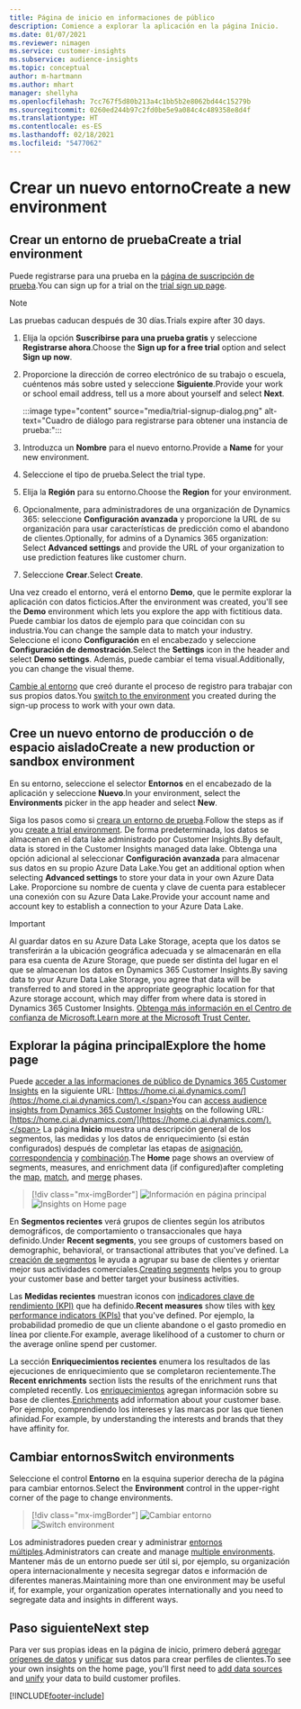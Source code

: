 ```yaml
---
title: Página de inicio en informaciones de público
description: Comience a explorar la aplicación en la página Inicio.
ms.date: 01/07/2021
ms.reviewer: nimagen
ms.service: customer-insights
ms.subservice: audience-insights
ms.topic: conceptual
author: m-hartmann
ms.author: mhart
manager: shellyha
ms.openlocfilehash: 7cc767f5d80b213a4c1bb5b2e8062bd44c15279b
ms.sourcegitcommit: 0260ed244b97c2fd0be5e9a084c4c489358e8d4f
ms.translationtype: HT
ms.contentlocale: es-ES
ms.lasthandoff: 02/18/2021
ms.locfileid: "5477062"
---
```

# <a name="create-a-new-environment"></a><span data-ttu-id="fa05a-103">Crear un nuevo entorno</span><span class="sxs-lookup"><span data-stu-id="fa05a-103">Create a new environment</span></span>

## <a name="create-a-trial-environment"></a><span data-ttu-id="fa05a-104">Crear un entorno de prueba</span><span class="sxs-lookup"><span data-stu-id="fa05a-104">Create a trial environment</span></span>

<span data-ttu-id="fa05a-105">Puede registrarse para una prueba en la [página de suscripción de prueba](https://dynamics.microsoft.com/get-started/free-trial/?appname=customerinsights).</span><span class="sxs-lookup"><span data-stu-id="fa05a-105">You can sign up for a trial on the [trial sign up page](https://dynamics.microsoft.com/get-started/free-trial/?appname=customerinsights).</span></span> 

> [!NOTE]
> <span data-ttu-id="fa05a-106">Las pruebas caducan después de 30 días.</span><span class="sxs-lookup"><span data-stu-id="fa05a-106">Trials expire after 30 days.</span></span>

1. <span data-ttu-id="fa05a-107">Elija la opción **Suscribirse para una prueba gratis** y seleccione **Registrarse ahora**.</span><span class="sxs-lookup"><span data-stu-id="fa05a-107">Choose the **Sign up for a free trial** option and select **Sign up now**.</span></span>

1. <span data-ttu-id="fa05a-108">Proporcione la dirección de correo electrónico de su trabajo o escuela, cuéntenos más sobre usted y seleccione **Siguiente**.</span><span class="sxs-lookup"><span data-stu-id="fa05a-108">Provide your work or school email address, tell us a more about yourself and select **Next**.</span></span>

   :::image type="content" source="media/trial-signup-dialog.png" alt-text="Cuadro de diálogo para registrarse para obtener una instancia de prueba:":::

1. <span data-ttu-id="fa05a-110">Introduzca un **Nombre** para el nuevo entorno.</span><span class="sxs-lookup"><span data-stu-id="fa05a-110">Provide a **Name** for your new environment.</span></span> 

1. <span data-ttu-id="fa05a-111">Seleccione el tipo de prueba.</span><span class="sxs-lookup"><span data-stu-id="fa05a-111">Select the trial type.</span></span>

1. <span data-ttu-id="fa05a-112">Elija la **Región** para su entorno.</span><span class="sxs-lookup"><span data-stu-id="fa05a-112">Choose the **Region** for your environment.</span></span>

1. <span data-ttu-id="fa05a-113">Opcionalmente, para administradores de una organización de Dynamics 365: seleccione **Configuración avanzada** y proporcione la URL de su organización para usar características de predicción como el abandono de clientes.</span><span class="sxs-lookup"><span data-stu-id="fa05a-113">Optionally, for admins of a Dynamics 365 organization: Select **Advanced settings** and provide the URL of your organization to use prediction features like customer churn.</span></span>

1. <span data-ttu-id="fa05a-114">Seleccione **Crear**.</span><span class="sxs-lookup"><span data-stu-id="fa05a-114">Select **Create**.</span></span> 

<span data-ttu-id="fa05a-115">Una vez creado el entorno, verá el entorno **Demo**, que le permite explorar la aplicación con datos ficticios.</span><span class="sxs-lookup"><span data-stu-id="fa05a-115">After the environment was created, you'll see the **Demo** environment which lets you explore the app with fictitious data.</span></span> <span data-ttu-id="fa05a-116">Puede cambiar los datos de ejemplo para que coincidan con su industria.</span><span class="sxs-lookup"><span data-stu-id="fa05a-116">You can change the sample data to match your industry.</span></span> <span data-ttu-id="fa05a-117">Seleccione el icono **Configuración** en el encabezado y seleccione **Configuración de demostración**.</span><span class="sxs-lookup"><span data-stu-id="fa05a-117">Select the **Settings** icon in the header and select **Demo settings**.</span></span> <span data-ttu-id="fa05a-118">Además, puede cambiar el tema visual.</span><span class="sxs-lookup"><span data-stu-id="fa05a-118">Additionally, you can change the visual theme.</span></span> 

<span data-ttu-id="fa05a-119">[Cambie al entorno](#switch-environments) que creó durante el proceso de registro para trabajar con sus propios datos.</span><span class="sxs-lookup"><span data-stu-id="fa05a-119">You [switch to the environment](#switch-environments) you created during the sign-up process to work with your own data.</span></span>

## <a name="create-a-new-production-or-sandbox-environment"></a><span data-ttu-id="fa05a-120">Cree un nuevo entorno de producción o de espacio aislado</span><span class="sxs-lookup"><span data-stu-id="fa05a-120">Create a new production or sandbox environment</span></span>

<span data-ttu-id="fa05a-121">En su entorno, seleccione el selector **Entornos** en el encabezado de la aplicación y seleccione **Nuevo**.</span><span class="sxs-lookup"><span data-stu-id="fa05a-121">In your environment, select the **Environments** picker in the app header and select **New**.</span></span>

<span data-ttu-id="fa05a-122">Siga los pasos como si [creara un entorno de prueba](#create-a-trial-environment).</span><span class="sxs-lookup"><span data-stu-id="fa05a-122">Follow the steps as if you [create a trial environment](#create-a-trial-environment).</span></span> <span data-ttu-id="fa05a-123">De forma predeterminada, los datos se almacenan en el data lake administrado por Customer Insights.</span><span class="sxs-lookup"><span data-stu-id="fa05a-123">By default, data is stored in the Customer Insights managed data lake.</span></span> <span data-ttu-id="fa05a-124">Obtenga una opción adicional al seleccionar **Configuración avanzada** para almacenar sus datos en su propio Azure Data Lake.</span><span class="sxs-lookup"><span data-stu-id="fa05a-124">You get an additional option when selecting **Advanced settings** to store your data in your own Azure Data Lake.</span></span> <span data-ttu-id="fa05a-125">Proporcione su nombre de cuenta y clave de cuenta para establecer una conexión con su Azure Data Lake.</span><span class="sxs-lookup"><span data-stu-id="fa05a-125">Provide your account name and account key to establish a connection to your Azure Data Lake.</span></span> 

> [!IMPORTANT]
> <span data-ttu-id="fa05a-126">Al guardar datos en su Azure Data Lake Storage, acepta que los datos se transferirán a la ubicación geográfica adecuada y se almacenarán en ella para esa cuenta de Azure Storage, que puede ser distinta del lugar en el que se almacenan los datos en Dynamics 365 Customer Insights.</span><span class="sxs-lookup"><span data-stu-id="fa05a-126">By saving data to your Azure Data Lake Storage, you agree that data will be transferred to and stored in the appropriate geographic location for that Azure storage account, which may differ from where data is stored in Dynamics 365 Customer Insights.</span></span> [<span data-ttu-id="fa05a-127">Obtenga más información en el Centro de confianza de Microsoft.</span><span class="sxs-lookup"><span data-stu-id="fa05a-127">Learn more at the Microsoft Trust Center.</span></span>](https://www.microsoft.com/trust-center)

## <a name="explore-the-home-page"></a><span data-ttu-id="fa05a-128">Explorar la página principal</span><span class="sxs-lookup"><span data-stu-id="fa05a-128">Explore the home page</span></span>

<span data-ttu-id="fa05a-129">Puede [acceder a las informaciones de público de Dynamics 365 Customer Insights](https://home.ci.ai.dynamics.com/) en la siguiente URL: [https://home.ci.ai.dynamics.com/](https://home.ci.ai.dynamics.com/).</span><span class="sxs-lookup"><span data-stu-id="fa05a-129">You can [access audience insights from Dynamics 365 Customer Insights](https://home.ci.ai.dynamics.com/) on the following URL: [https://home.ci.ai.dynamics.com/](https://home.ci.ai.dynamics.com/).</span></span>
<span data-ttu-id="fa05a-130">La página **Inicio** muestra una descripción general de los segmentos, las medidas y los datos de enriquecimiento (si están configurados) después de completar las etapas de [asignación](map-entities.md), [correspondencia](match-entities.md) y [combinación](merge-entities.md).</span><span class="sxs-lookup"><span data-stu-id="fa05a-130">The **Home** page shows an overview of segments, measures, and enrichment data (if configured)after completing the [map](map-entities.md), [match](match-entities.md), and [merge](merge-entities.md) phases.</span></span>

> [!div class="mx-imgBorder"] 
> <span data-ttu-id="fa05a-131">![Información en página principal](media/home-page-insights.png "Información en página principal")</span><span class="sxs-lookup"><span data-stu-id="fa05a-131">![Insights on Home page](media/home-page-insights.png "Insights on Home page")</span></span>

<span data-ttu-id="fa05a-132">En **Segmentos recientes** verá grupos de clientes según los atributos demográficos, de comportamiento o transaccionales que haya definido.</span><span class="sxs-lookup"><span data-stu-id="fa05a-132">Under **Recent segments**, you see groups of customers based on demographic, behavioral, or transactional attributes that you've defined.</span></span> <span data-ttu-id="fa05a-133">La [creación de segmentos](segments.md) le ayuda a agrupar su base de clientes y orientar mejor sus actividades comerciales.</span><span class="sxs-lookup"><span data-stu-id="fa05a-133">[Creating segments](segments.md) helps you to group your customer base and better target your business activities.</span></span>

<span data-ttu-id="fa05a-134">Las **Medidas recientes** muestran iconos con [indicadores clave de rendimiento (KPI)](measures.md) que ha definido.</span><span class="sxs-lookup"><span data-stu-id="fa05a-134">**Recent measures** show tiles with [key performance indicators (KPIs)](measures.md) that you've defined.</span></span> <span data-ttu-id="fa05a-135">Por ejemplo, la probabilidad promedio de que un cliente abandone o el gasto promedio en línea por cliente.</span><span class="sxs-lookup"><span data-stu-id="fa05a-135">For example, average likelihood of a customer to churn or the average online spend per customer.</span></span>

<span data-ttu-id="fa05a-136">La sección **Enriquecimientos recientes** enumera los resultados de las ejecuciones de enriquecimiento que se completaron recientemente.</span><span class="sxs-lookup"><span data-stu-id="fa05a-136">The **Recent enrichments** section lists the results of the enrichment runs that completed recently.</span></span> <span data-ttu-id="fa05a-137">Los [enriquecimientos](enrichment-hub.md) agregan información sobre su base de clientes.</span><span class="sxs-lookup"><span data-stu-id="fa05a-137">[Enrichments](enrichment-hub.md) add information about your customer base.</span></span> <span data-ttu-id="fa05a-138">Por ejemplo, comprendiendo los intereses y las marcas por las que tienen afinidad.</span><span class="sxs-lookup"><span data-stu-id="fa05a-138">For example, by understanding the interests and brands that they have affinity for.</span></span>

## <a name="switch-environments"></a><span data-ttu-id="fa05a-139">Cambiar entornos</span><span class="sxs-lookup"><span data-stu-id="fa05a-139">Switch environments</span></span>

<span data-ttu-id="fa05a-140">Seleccione el control **Entorno** en la esquina superior derecha de la página para cambiar entornos.</span><span class="sxs-lookup"><span data-stu-id="fa05a-140">Select the **Environment** control in the upper-right corner of the page to change environments.</span></span>

> [!div class="mx-imgBorder"] 
> <span data-ttu-id="fa05a-141">![Cambiar entorno](media/home-page-environment-switcher.png "Cambiar entorno")</span><span class="sxs-lookup"><span data-stu-id="fa05a-141">![Switch environment](media/home-page-environment-switcher.png "Switch environment")</span></span>

<span data-ttu-id="fa05a-142">Los administradores pueden crear y administrar [entornos múltiples](manage-environments.md).</span><span class="sxs-lookup"><span data-stu-id="fa05a-142">Administrators can create and manage [multiple environments](manage-environments.md).</span></span> <span data-ttu-id="fa05a-143">Mantener más de un entorno puede ser útil si, por ejemplo, su organización opera internacionalmente y necesita segregar datos e información de diferentes maneras.</span><span class="sxs-lookup"><span data-stu-id="fa05a-143">Maintaining more than one environment may be useful if, for example, your organization operates internationally and you need to segregate data and insights in different ways.</span></span>

## <a name="next-step"></a><span data-ttu-id="fa05a-144">Paso siguiente</span><span class="sxs-lookup"><span data-stu-id="fa05a-144">Next step</span></span>

<span data-ttu-id="fa05a-145">Para ver sus propias ideas en la página de inicio, primero deberá [agregar orígenes de datos](data-sources.md) y [unificar](data-unification.md) sus datos para crear perfiles de clientes.</span><span class="sxs-lookup"><span data-stu-id="fa05a-145">To see your own insights on the home page, you'll first need to [add data sources](data-sources.md) and [unify](data-unification.md) your data to build customer profiles.</span></span>


[!INCLUDE[footer-include](../includes/footer-banner.md)]